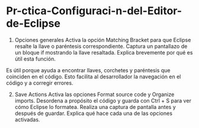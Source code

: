 # Pr-ctica-Configuraci-n-del-Editor-de-Eclipse

1. Opciones generales
Activa la opción Matching Bracket para que Eclipse resalte la llave o paréntesis correspondiente.
Captura un pantallazo de un bloque if mostrando la llave resaltada.
Explica brevemente por qué es útil esta función.

Es útil porque ayuda a encontrar llaves, corchetes y paréntesis que coinciden en el código. Esto facilita al desarrollador la navegación en el código y a corregir errores.

2. Save Actions
Activa las opciones Format source code y Organize imports.
Desordena a propósito el código y guarda con Ctrl + S para ver cómo Eclipse lo formatea.
Realiza una captura de pantalla antes y después de guardar.
Explica qué hace cada una de las opciones activadas.
